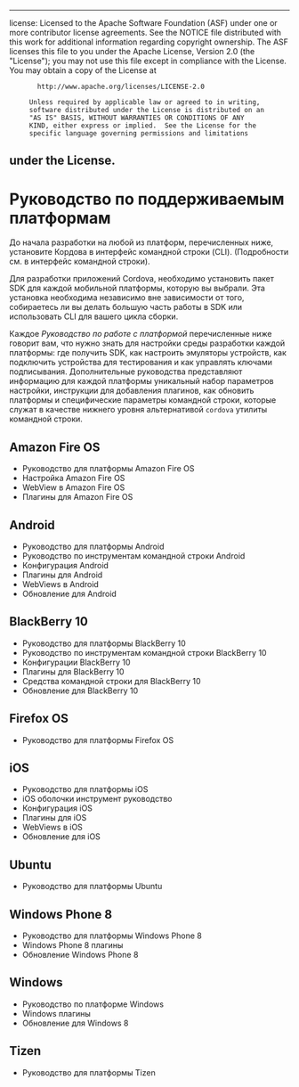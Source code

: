 * * *

license: Licensed to the Apache Software Foundation (ASF) under one or more contributor license agreements. See the NOTICE file distributed with this work for additional information regarding copyright ownership. The ASF licenses this file to you under the Apache License, Version 2.0 (the "License"); you may not use this file except in compliance with the License. You may obtain a copy of the License at

           http://www.apache.org/licenses/LICENSE-2.0
    
         Unless required by applicable law or agreed to in writing,
         software distributed under the License is distributed on an
         "AS IS" BASIS, WITHOUT WARRANTIES OR CONDITIONS OF ANY
         KIND, either express or implied.  See the License for the
         specific language governing permissions and limitations
    

## under the License.

# Руководство по поддерживаемым платформам

До начала разработки на любой из платформ, перечисленных ниже, установите Кордова в интерфейс командной строки (CLI). (Подробности см. в интерфейс командной строки).

Для разработки приложений Cordova, необходимо установить пакет SDK для каждой мобильной платформы, которую вы выбрали. Эта установка необходима независимо вне зависимости от того, собираетесь ли вы делать большую часть работы в SDK или использовать CLI для вашего цикла сборки.

Каждое *Руководство по работе с платформой* перечисленные ниже говорит вам, что нужно знать для настройки среды разработки каждой платформы: где получить SDK, как настроить эмуляторы устройств, как подключить устройства для тестирования и как управлять ключами подписывания. Дополнительные руководства представляют информацию для каждой платформы уникальный набор параметров настройки, инструкции для добавления плагинов, как обновить платформы и специфические параметры командной строки, которые служат в качестве нижнего уровня альтернативой `cordova` утилиты командной строки.

## Amazon Fire OS

*   Руководство для платформы Amazon Fire OS
*   Настройка Amazon Fire OS
*   WebView в Amazon Fire OS
*   Плагины для Amazon Fire OS

## Android

*   Руководство для платформы Android
*   Руководство по инструментам командной строки Android
*   Конфигурация Android
*   Плагины для Android
*   WebViews в Android
*   Обновление для Android

## BlackBerry 10

*   Руководство для платформы BlackBerry 10
*   Руководство по инструментам командной строки BlackBerry 10
*   Конфигурации BlackBerry 10
*   Плагины для BlackBerry 10
*   Средства командной строки для BlackBerry 10
*   Обновление для BlackBerry 10

## Firefox OS

*   Руководство для платформы Firefox OS

## iOS

*   Руководство для платформы iOS
*   iOS оболочки инструмент руководство
*   Конфигурация iOS
*   Плагины для iOS
*   WebViews в iOS
*   Обновление для iOS

## Ubuntu

*   Руководство для платформы Ubuntu

## Windows Phone 8

*   Руководство для платформы Windows Phone 8
*   Windows Phone 8 плагины
*   Обновление Windows Phone 8

## Windows

*   Руководство по платформе Windows
*   Windows плагины
*   Обновление для Windows 8

## Tizen

*   Руководство для платформы Tizen